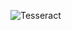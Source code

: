 ![Tesseract](https://www.doutujun.cn/wp-content/uploads/2019/01/c0a3d3a2102e6a2a7c6741a8efb1cd4f.jpg)

